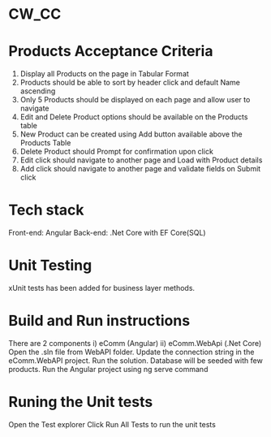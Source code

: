 # CW_CC

# Products Acceptance Criteria
1. Display all Products on the page in Tabular Format
2. Products should be able to sort by header click and default Name ascending
3. Only 5 Products should be displayed on each page and allow user to navigate
4. Edit and Delete Product options should be available on the Products table
5. New Product can be created using Add button available above the Products Table
6. Delete Product should Prompt for confirmation upon click
7. Edit click should navigate to another page and Load with Product details
8. Add click should navigate to another page and validate fields on Submit click

# Tech stack
Front-end: Angular
Back-end: .Net Core with EF Core(SQL)

# Unit Testing 
xUnit tests has been added for business layer methods.

# Build and Run instructions
There are 2 components 
i)  eComm (Angular) 
ii) eComm.WebApi (.Net Core)
Open the .sln file from WebAPI folder. Update the connection string in the eComm.WebAPI project. Run the solution. Database will be seeded with few products.
Run the Angular project using ng serve command

# Runing the Unit tests
Open the Test explorer
Click Run All Tests to run the unit tests
